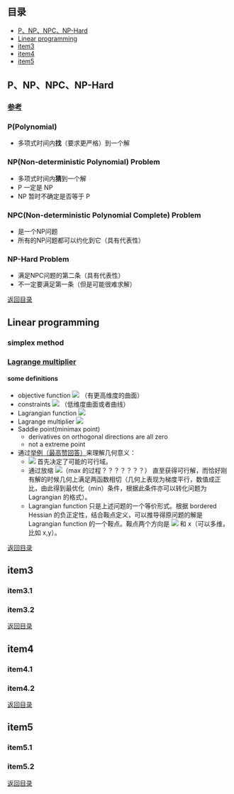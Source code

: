 ## <span id="jump0">目录<span>
  
  * [P、NP、NPC、NP-Hard](#jump1)
  * [Linear programming](#jump2)
  * [item3](#jump3)
  * [item4](#jump4)
  * [item5](#jump5)

## <span id="jump1">P、NP、NPC、NP-Hard<span>

  ### [参考](https://hujichn.github.io/2016/07/14/%E4%BB%80%E4%B9%88%E6%98%AFP%E3%80%81NP%E3%80%81NPC%E3%80%81NP-Hard%E9%97%AE%E9%A2%98/)
  
  ### P(Polynomial)
  
  * 多项式时间内**找**（要求更严格）到一个解
 
  ### NP(Non-deterministic Polynomial) Problem
  
  * 多项式时间内**猜**到一个解
  * P 一定是 NP
  * NP 暂时不确定是否等于 P

  ### NPC(Non-deterministic Polynomial Complete) Problem
  
  * 是一个NP问题
  * 所有的NP问题都可以约化到它（具有代表性）

  ### NP-Hard Problem
  
  * 满足NPC问题的第二条（具有代表性）
  * 不一定要满足第一条（但是可能很难求解）
  
[返回目录](#jump0)


## <span id="jump2">Linear programming<span>
  
  ### simplex method
 
  ### [Lagrange multiplier](https://en.wikipedia.org/wiki/Lagrange_multiplier)
  
  #### some definitions
  
  * objective function ![](https://latex.codecogs.com/png.image?f\left(x\right)) （有更高维度的曲面）
  * constraints ![](https://latex.codecogs.com/png.image?g\left(x\right)=0) （低维度曲面或者曲线）
  * Lagrangian function ![](https://latex.codecogs.com/png.image?\mathfrak{L}\left(x,\lambda\right)=f\left(x\right)-\lambda{}g\left(x\right))
  * Lagrange multiplier ![](https://latex.codecogs.com/png.image?\lambda)
  * Saddle point(minimax point)
    * derivatives on orthogonal directions are all zero
    * not a extreme point
  * 通过[举例（最高赞回答）](https://www.zhihu.com/question/38586401)来理解几何意义：
    * ![](https://latex.codecogs.com/png.image?g\left(x\right)) 首先决定了可能的可行域。
    * 通过放缩 ![](https://latex.codecogs.com/png.image?f\left(x\right))（max 的过程？？？？？？？） 直至获得可行解，而恰好刚有解的时候几何上满足两函数相切（几何上表现为梯度平行，数值成正比，由此得到最优化（min）条件，根据此条件亦可以转化问题为 Lagrangian 的格式）。
    * Lagrangian function 只是上述问题的一个等价形式。根据 bordered Hessian 的负正定性，结合鞍点定义，可以推导得原问题的解是 Lagrangian function 的一个鞍点。鞍点两个方向是 ![](https://latex.codecogs.com/png.image?\lambda) 和 x（可以多维，比如 x,y）。
  
 
[返回目录](#jump0)

## <span id="jump3">item3<span>
  
  ### item3.1
 
  ### item3.2

[返回目录](#jump0)

## <span id="jump4">item4<span>
  
  ### item4.1
 
  ### item4.2

[返回目录](#jump0)


## <span id="jump5">item5<span>
  
  ### item5.1
 
  ### item5.2
  
[返回目录](#jump0)
